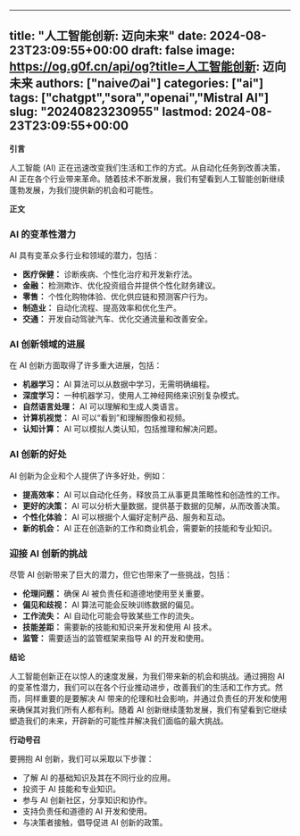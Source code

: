 
---
title: "人工智能创新: 迈向未来"
date: 2024-08-23T23:09:55+00:00
draft: false
image: https://og.g0f.cn/api/og?title=人工智能创新: 迈向未来
authors: ["naiveのai"]
categories: ["ai"]
tags: ["chatgpt","sora","openai","Mistral AI"]
slug: "20240823230955"
lastmod: 2024-08-23T23:09:55+00:00
---
**引言**

人工智能 (AI) 正在迅速改变我们生活和工作的方式。从自动化任务到改善决策，AI 正在各个行业带来革命。随着技术不断发展，我们有望看到人工智能创新继续蓬勃发展，为我们提供新的机会和可能性。

**正文**

### AI 的变革性潜力

AI 具有变革众多行业和领域的潜力，包括：

- **医疗保健：** 诊断疾病、个性化治疗和开发新疗法。
- **金融：** 检测欺诈、优化投资组合并提供个性化财务建议。
- **零售：** 个性化购物体验、优化供应链和预测客户行为。
- **制造业：** 自动化流程、提高效率和优化生产。
- **交通：** 开发自动驾驶汽车、优化交通流量和改善安全。

### AI 创新领域的进展

在 AI 创新方面取得了许多重大进展，包括：

- **机器学习：** AI 算法可以从数据中学习，无需明确编程。
- **深度学习：** 一种机器学习，使用人工神经网络来识别复杂模式。
- **自然语言处理：** AI 可以理解和生成人类语言。
- **计算机视觉：** AI 可以“看到”和理解图像和视频。
- **认知计算：** AI 可以模拟人类认知，包括推理和解决问题。

### AI 创新的好处

AI 创新为企业和个人提供了许多好处，例如：

- **提高效率：** AI 可以自动化任务，释放员工从事更具策略性和创造性的工作。
- **更好的决策：** AI 可以分析大量数据，提供基于数据的见解，从而改善决策。
- **个性化体验：** AI 可以根据个人偏好定制产品、服务和互动。
- **新的机会：** AI 正在创造新的工作和商业机会，需要新的技能和专业知识。

### 迎接 AI 创新的挑战

尽管 AI 创新带来了巨大的潜力，但它也带来了一些挑战，包括：

- **伦理问题：** 确保 AI 被负责任和道德地使用至关重要。
- **偏见和歧视：** AI 算法可能会反映训练数据的偏见。
- **工作流失：** AI 自动化可能会导致某些工作的流失。
- **技能差距：** 需要新的技能和知识来开发和使用 AI 技术。
- **监管：** 需要适当的监管框架来指导 AI 的开发和使用。

**结论**

人工智能创新正在以惊人的速度发展，为我们带来新的机会和挑战。通过拥抱 AI 的变革性潜力，我们可以在各个行业推动进步，改善我们的生活和工作方式。然而，同样重要的是要解决 AI 带来的伦理和社会影响，并通过负责任的开发和使用来确保其对我们所有人都有利。随着 AI 创新继续蓬勃发展，我们有望看到它继续塑造我们的未来，开辟新的可能性并解决我们面临的最大挑战。

**行动号召**

要拥抱 AI 创新，我们可以采取以下步骤：

- 了解 AI 的基础知识及其在不同行业的应用。
- 投资于 AI 技能和专业知识。
- 参与 AI 创新社区，分享知识和协作。
- 支持负责任和道德的 AI 开发和使用。
- 与决策者接触，倡导促进 AI 创新的政策。